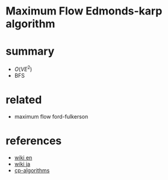 # Maximum Flow Edmonds-karp algorithm


# summary
- $O(VE^2)$
- BFS


# related
- maximum flow ford-fulkerson


# references
- [wiki en](https://en.wikipedia.org/wiki/Edmonds%E2%80%93Karp_algorithm)
- [wiki ja](https://ja.wikipedia.org/wiki/%E3%82%A8%E3%83%89%E3%83%A2%E3%83%B3%E3%82%BA%E3%83%BB%E3%82%AB%E3%83%BC%E3%83%97%E3%81%AE%E3%82%A2%E3%83%AB%E3%82%B4%E3%83%AA%E3%82%BA%E3%83%A0)
- [cp-algorithms](https://cp-algorithms.com/graph/edmonds_karp.html)